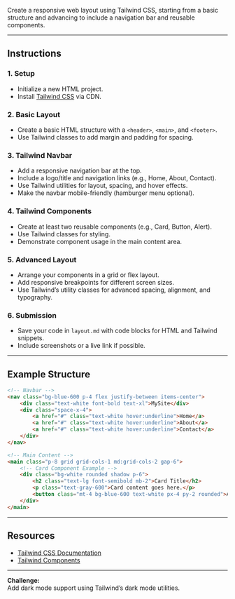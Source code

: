 Create a responsive web layout using Tailwind CSS, starting from a basic structure and advancing to include a navigation bar and reusable components.

---

## Instructions

### 1. **Setup**

- Initialize a new HTML project.
- Install [Tailwind CSS](https://tailwindcss.com/docs/installation) via CDN.

### 2. **Basic Layout**

- Create a basic HTML structure with a `<header>`, `<main>`, and `<footer>`.
- Use Tailwind classes to add margin and padding for spacing.

### 3. **Tailwind Navbar**

- Add a responsive navigation bar at the top.
- Include a logo/title and navigation links (e.g., Home, About, Contact).
- Use Tailwind utilities for layout, spacing, and hover effects.
- Make the navbar mobile-friendly (hamburger menu optional).

### 4. **Tailwind Components**

- Create at least two reusable components (e.g., Card, Button, Alert).
- Use Tailwind classes for styling.
- Demonstrate component usage in the main content area.

### 5. **Advanced Layout**

- Arrange your components in a grid or flex layout.
- Add responsive breakpoints for different screen sizes.
- Use Tailwind’s utility classes for advanced spacing, alignment, and typography.

### 6. **Submission**

- Save your code in `layout.md` with code blocks for HTML and Tailwind snippets.
- Include screenshots or a live link if possible.

---

## Example Structure

```html
<!-- Navbar -->
<nav class="bg-blue-600 p-4 flex justify-between items-center">
    <div class="text-white font-bold text-xl">MySite</div>
    <div class="space-x-4">
        <a href="#" class="text-white hover:underline">Home</a>
        <a href="#" class="text-white hover:underline">About</a>
        <a href="#" class="text-white hover:underline">Contact</a>
    </div>
</nav>

<!-- Main Content -->
<main class="p-8 grid grid-cols-1 md:grid-cols-2 gap-6">
    <!-- Card Component Example -->
    <div class="bg-white rounded shadow p-6">
        <h2 class="text-lg font-semibold mb-2">Card Title</h2>
        <p class="text-gray-600">Card content goes here.</p>
        <button class="mt-4 bg-blue-600 text-white px-4 py-2 rounded">Action</button>
    </div>
</main>
```

---

## Resources

- [Tailwind CSS Documentation](https://tailwindcss.com/docs)
- [Tailwind Components](https://tailwindcomponents.com/)

---

**Challenge:**  
Add dark mode support using Tailwind’s dark mode utilities.
